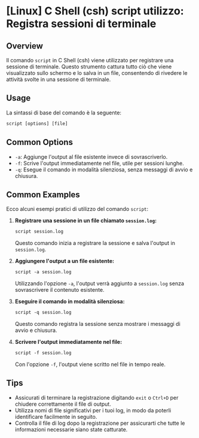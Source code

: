 # [Linux] C Shell (csh) script utilizzo: Registra sessioni di terminale

## Overview
Il comando `script` in C Shell (csh) viene utilizzato per registrare una sessione di terminale. Questo strumento cattura tutto ciò che viene visualizzato sullo schermo e lo salva in un file, consentendo di rivedere le attività svolte in una sessione di terminale.

## Usage
La sintassi di base del comando è la seguente:

```csh
script [options] [file]
```

## Common Options
- `-a`: Aggiunge l'output al file esistente invece di sovrascriverlo.
- `-f`: Scrive l'output immediatamente nel file, utile per sessioni lunghe.
- `-q`: Esegue il comando in modalità silenziosa, senza messaggi di avvio e chiusura.

## Common Examples
Ecco alcuni esempi pratici di utilizzo del comando `script`:

1. **Registrare una sessione in un file chiamato `session.log`:**
   ```csh
   script session.log
   ```
   Questo comando inizia a registrare la sessione e salva l'output in `session.log`.

2. **Aggiungere l'output a un file esistente:**
   ```csh
   script -a session.log
   ```
   Utilizzando l'opzione `-a`, l'output verrà aggiunto a `session.log` senza sovrascrivere il contenuto esistente.

3. **Eseguire il comando in modalità silenziosa:**
   ```csh
   script -q session.log
   ```
   Questo comando registra la sessione senza mostrare i messaggi di avvio e chiusura.

4. **Scrivere l'output immediatamente nel file:**
   ```csh
   script -f session.log
   ```
   Con l'opzione `-f`, l'output viene scritto nel file in tempo reale.

## Tips
- Assicurati di terminare la registrazione digitando `exit` o `Ctrl+D` per chiudere correttamente il file di output.
- Utilizza nomi di file significativi per i tuoi log, in modo da poterli identificare facilmente in seguito.
- Controlla il file di log dopo la registrazione per assicurarti che tutte le informazioni necessarie siano state catturate.